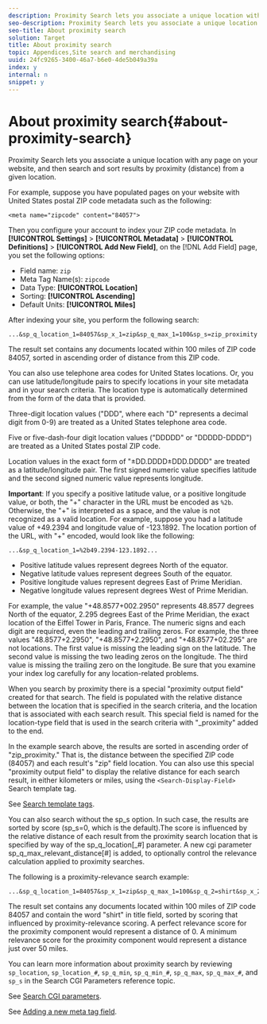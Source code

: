 ```yaml
---
description: Proximity Search lets you associate a unique location with any page on your website, and then search and sort results by proximity (distance) from a given location.
seo-description: Proximity Search lets you associate a unique location with any page on your website, and then search and sort results by proximity (distance) from a given location.
seo-title: About proximity search
solution: Target
title: About proximity search
topic: Appendices,Site search and merchandising
uuid: 24fc9265-3400-46a7-b6e0-4de5b049a39a
index: y
internal: n
snippet: y
---
```


# About proximity search{#about-proximity-search}

Proximity Search lets you associate a unique location with any page on your website, and then search and sort results by proximity (distance) from a given location.

For example, suppose you have populated pages on your website with United States postal ZIP code metadata such as the following:

```
<meta name="zipcode" content="84057">
```

Then you configure your account to index your ZIP code metadata. In **[!UICONTROL Settings]** > **[!UICONTROL Metadata]** > **[!UICONTROL Definitions]** > **[!UICONTROL Add New Field]**, on the [!DNL Add Field] page, you set the following options:

* Field name: `zip` 
* Meta Tag Name(s): `zipcode` 
* Data Type: **[!UICONTROL Location]** 
* Sorting: **[!UICONTROL Ascending]** 
* Default Units: **[!UICONTROL Miles]**

After indexing your site, you perform the following search:

```
...&sp_q_location_1=84057&sp_x_1=zip&sp_q_max_1=100&sp_s=zip_proximity
```

The result set contains any documents located within 100 miles of ZIP code 84057, sorted in ascending order of distance from this ZIP code.

You can also use telephone area codes for United States locations. Or, you can use latitude/longitude pairs to specify locations in your site metadata and in your search criteria. The location type is automatically determined from the form of the data that is provided.

Three-digit location values ("DDD", where each "D" represents a decimal digit from 0-9) are treated as a United States telephone area code.

Five or five-dash-four digit location values ("DDDDD" or "DDDDD-DDDD") are treated as a United States postal ZIP code.

Location values in the exact form of "±DD.DDDD±DDD.DDDD" are treated as a latitude/longitude pair. The first signed numeric value specifies latitude and the second signed numeric value represents longitude.

**Important**: If you specify a positive latitude value, or a positive longitude value, or both, the "+" character in the URL must be encoded as `%2b`. Otherwise, the "+" is interpreted as a space, and the value is not recognized as a valid location. For example, suppose you had a latitude value of +49.2394 and longitude value of -123.1892. The location portion of the URL, with "+" encoded, would look like the following:

```
...&sp_q_location_1=%2b49.2394-123.1892...
```

* Positive latitude values represent degrees North of the equator. 
* Negative latitude values represent degrees South of the equator. 
* Positive longitude values represent degrees East of Prime Meridian. 
* Negative longitude values represent degrees West of Prime Meridian.

For example, the value "+48.8577+002.2950" represents 48.8577 degrees North of the equator, 2.295 degrees East of the Prime Meridian, the exact location of the Eiffel Tower in Paris, France. The numeric signs and each digit are required, even the leading and trailing zeros. For example, the three values "48.8577+2.2950", "+48.8577+2.2950", and "+48.8577+02.295" are not locations. The first value is missing the leading sign on the latitude. The second value is missing the two leading zeros on the longitude. The third value is missing the trailing zero on the longitude. Be sure that you examine your index log carefully for any location-related problems.

When you search by proximity there is a special "proximity output field" created for that search. The field is populated with the relative distance between the location that is specified in the search criteria, and the location that is associated with each search result. This special field is named for the location-type field that is used in the search criteria with "_proximity" added to the end.

In the example search above, the results are sorted in ascending order of "zip_proximity." That is, the distance between the specified ZIP code (84057) and each result's "zip" field location. You can also use this special "proximity output field" to display the relative distance for each search result, in either kilometers or miles, using the `<Search-Display-Field>` Search template tag.

See [Search template tags](../c-appendices/c-templates.md#reference_F7AA3FF602314E42842BBC740D2CA1A4).

You can also search without the sp_s option. In such case, the results are sorted by score (sp_s=0, which is the default).The score is influenced by the relative distance of each result from the proximity search location that is specified by way of the sp_q_location[_#] parameter. A new cgi parameter sp_q_max_relevant_distance[#] is added, to optionally control the relevance calculation applied to proximity searches.

The following is a proximity-relevance search example:

```
...&sp_q_location_1=84057&sp_x_1=zip&sp_q_max_1=100&sp_q_2=shirt&sp_x_2=title&sp_q_max_relevant_distance_2=50
```

The result set contains any documents located within 100 miles of ZIP code 84057 and contain the word "shirt" in title field, sorted by scoring that influenced by proximity-relevance scoring. A perfect relevance score for the proximity component would represent a distance of 0. A minimum relevance score for the proximity component would represent a distance just over 50 miles.

You can learn more information about proximity search by reviewing `sp_location`, `sp_location_#`, `sp_q_min`, `sp_q_min_#`, `sp_q_max`, `sp_q_max_#`, and `sp_s` in the Search CGI Parameters reference topic.

See [Search CGI parameters](../c-appendices/c-cgiparameters.md#reference_DA27A8B0728246DA94994885E1353890).

See [Adding a new meta tag field](../c-about-settings-menu/c-about-metadata-menu.md#task_6DF188C0FC7F4831A4444CA9AFA615E5). 

